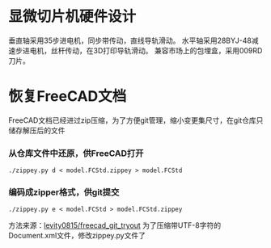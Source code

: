# 显微切片机硬件设计

垂直轴采用35步进电机，同步带传动，直线导轨滑动。
水平轴采用28BYJ-48减速步进电机，丝杆传动，在3D打印导轨滑动。
兼容市场上的包埋盒，采用009RD刀片。

# 恢复FreeCAD文档
FreeCAD文档已经进过zip压缩，为了方便git管理，缩小变更集尺寸，在git仓库只储存解压后的文件
### 从仓库文件中还原，供FreeCAD打开
`./zippey.py d < model.FCStd.zippey > model.FCStd`
### 编码成zipper格式，供git提交
`./zippey.py e < model.FCStd > model.FCStd.zippey`

方法来源：[levity0815/freecad_git_tryout](https://github.com/levity0815/freecad_git_tryout)
为了压缩带UTF-8字符的Document.xml文件，修改zippey.py文件了
